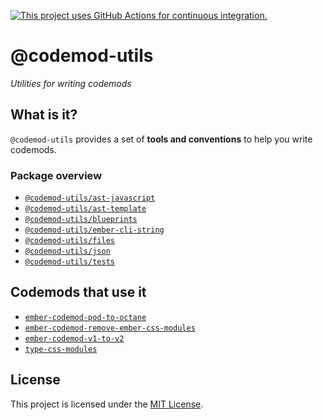 [![This project uses GitHub Actions for continuous integration.](https://github.com/ijlee2/codemod-utils/actions/workflows/ci.yml/badge.svg)](https://github.com/ijlee2/codemod-utils/actions/workflows/ci.yml)

# @codemod-utils

_Utilities for writing codemods_


## What is it?

`@codemod-utils` provides a set of **tools and conventions** to help you write codemods.


### Package overview

- [`@codemod-utils/ast-javascript`](/packages/ast/javascript/README.md)
- [`@codemod-utils/ast-template`](/packages/ast/template/README.md)
- [`@codemod-utils/blueprints`](/packages/blueprints/README.md)
- [`@codemod-utils/ember-cli-string`](/packages/ember-cli-string/README.md)
- [`@codemod-utils/files`](/packages/files/README.md)
- [`@codemod-utils/json`](/packages/json/README.md)
- [`@codemod-utils/tests`](/packages/tests/README.md)


## Codemods that use it

- [`ember-codemod-pod-to-octane`](https://github.com/ijlee2/ember-codemod-pod-to-octane)
- [`ember-codemod-remove-ember-css-modules`](https://github.com/ijlee2/embroider-css-modules/tree/main/packages/ember-codemod-remove-ember-css-modules)
- [`ember-codemod-v1-to-v2`](https://github.com/ijlee2/ember-codemod-v1-to-v2)
- [`type-css-modules`](https://github.com/ijlee2/embroider-css-modules/tree/main/packages/type-css-modules)


## License

This project is licensed under the [MIT License](LICENSE.md).
